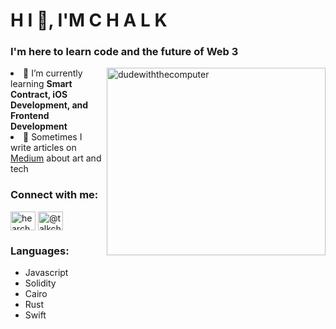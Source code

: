 <h1>H I 🤖, I'M C H A L K</h1>
<h3>I'm here to learn code and the future of Web 3</h3>
<img align="right" alt="dudewiththecomputer" height="300" width="350" src="https://i.pinimg.com/originals/3c/f9/53/3cf95377c9b0e2346724f0e0661fdbbb.jpg"\

- 🌱 I’m currently learning **Smart Contract, iOS Development, and Frontend Development**
- 📝 Sometimes I write articles on [Medium](https://medium.com/@talkchalk) about art and tech

<h3 align="left">Connect with me:</h3>
<p align="left">
<a href="https://twitter.com/FLAKEYCHALK" target="blank"><img align="center" src="https://raw.githubusercontent.com/rahuldkjain/github-profile-readme-generator/master/src/images/icons/Social/twitter.svg" alt="hearchalk" height="30" width="40" /></a>
<a href="https://medium.com/@talkchalk" target="blank"><img align="center" src="https://raw.githubusercontent.com/rahuldkjain/github-profile-readme-generator/master/src/images/icons/Social/medium.svg" alt="@talkchalk" height="30" width="40" /></a>
</p>

<h3 align="left">Languages:</h3>

- Javascript
- Solidity
- Cairo
- Rust
- Swift

